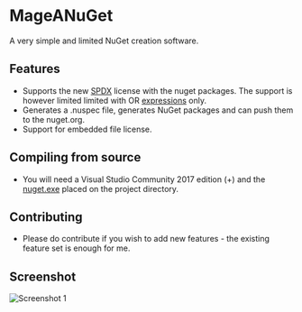 # MageANuGet
A very simple and limited NuGet creation software.

## Features
* Supports the new [SPDX](https://spdx.org/licenses/) license with the nuget packages. The support is however limited limited with OR [expressions](https://spdx.org/spdx-specification-21-web-version#h.jxpfx0ykyb60) only.
* Generates a .nuspec file, generates NuGet packages and can push them to the nuget.org.
* Support for embedded file license.

## Compiling from source
* You will need a Visual Studio Community 2017 edition (+) and the [nuget.exe](https://www.nuget.org/downloads) placed on the project directory.

## Contributing
* Please do contribute if you wish to add new features - the existing feature set is enough for me.

## Screenshot
![Screenshot 1](https://www.vpksoft.net/images/screenshots/MakeANuGet/make_a_nuget_1.png)
